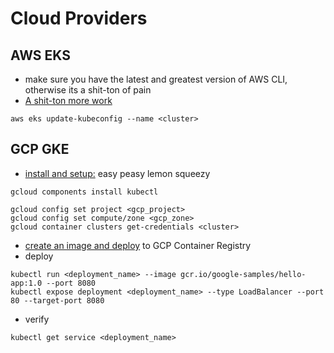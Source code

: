 # Cloud Providers

## AWS EKS
- make sure you have the latest and greatest version of AWS CLI, otherwise its a shit-ton of pain
- [A shit-ton more work](https://docs.aws.amazon.com/eks/latest/userguide/getting-started.html)
```
aws eks update-kubeconfig --name <cluster>
```

## GCP GKE
- [install and setup:](https://docs.aws.amazon.com/eks/latest/userguide/getting-started.html) easy peasy lemon squeezy
```
gcloud components install kubectl

gcloud config set project <gcp_project>
gcloud config set compute/zone <gcp_zone>
gcloud container clusters get-credentials <cluster>
```
- [create an image and deploy](/Docker/GoogleContainerRegistry.md) to GCP Container Registry
- deploy
```
kubectl run <deployment_name> --image gcr.io/google-samples/hello-app:1.0 --port 8080
kubectl expose deployment <deployment_name> --type LoadBalancer --port 80 --target-port 8080
```
- verify
```
kubectl get service <deployment_name>
```

